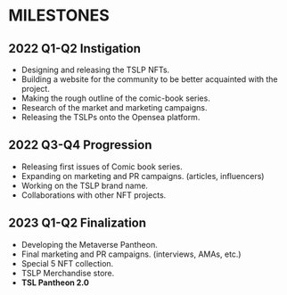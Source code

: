 # MILESTONES

## **2022 Q1-Q2  Instigation**

* Designing and releasing the TSLP NFTs.
* Building a website for the community to be better acquainted with the project.
* Making the rough outline of the comic-book series.
* Research of the market and marketing campaigns.
* Releasing the TSLPs onto the Opensea platform.



## **2022 Q3-Q4  Progression**

* Releasing first issues of Comic book series.
* Expanding on marketing and PR campaigns. (articles, influencers)
* Working on the TSLP brand name.
* Collaborations with other NFT projects.



## **2023 Q1-Q2 Finalization**

* Developing the Metaverse Pantheon.
* Final marketing and PR campaigns. (interviews, AMAs, etc.)
* Special 5 NFT collection.
* TSLP Merchandise store.
* **TSL Pantheon 2.0**
